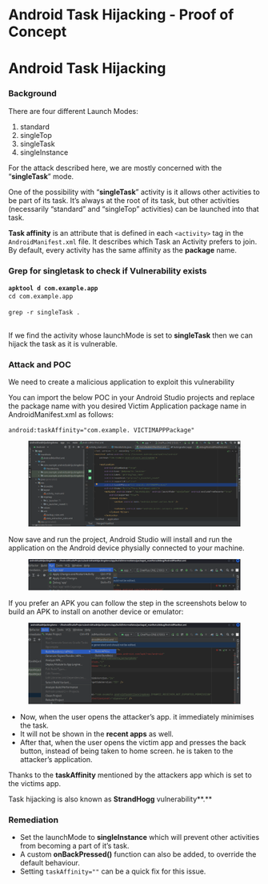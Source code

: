 # Android Task Hijacking - Proof of Concept

# Android Task Hijacking

### Background

There are four different Launch Modes:

1. standard
2. singleTop
3. singleTask
4. singleInstance

For the attack described here, we are mostly concerned with the “**singleTask**” mode.

One of the possibility with “**singleTask**” activity is it allows other activities to be part of its task. It’s always at the root of its task, but other activities (necessarily “standard” and “singleTop” activities) can be launched into that task.

**Task affinity** is an attribute that is defined in each `<activity>` tag in the `AndroidManifest.xml` file. It describes which Task an Activity prefers to join.\
By default, every activity has the same affinity as the **package** name.

### Grep for singletask to check if Vulnerability exists

<pre><code><strong>apktool d com.example.app
</strong>cd com.example.app

grep -r singleTask .                                                                                  

</code></pre>

If we find the activity whose launchMode is set to **singleTask** then we can hijack the task as it is vulnerable.

### Attack and POC

We need to create a malicious application to exploit this vulnerability

You can import the below POC in your Android Studio projects and replace the package name with you desired Victim Application package name in AndroidManifest.xml as follows:

```
android:taskAffinity="com.example. VICTIMAPPPackage"

```

<figure><img src="/screenshots/Screenshot 2023-03-15 at 12.33.55.png" alt=""><figcaption></figcaption></figure>

Now save and run the project, Android Studio will install and run the application on the Android device physially connected to your machine.

<figure><img src="/screenshots/Screenshot 2023-03-15 at 12.41.41.png" alt=""><figcaption></figcaption></figure>

If you prefer an APK you can follow the step in the screenshots below to build an APK to install on another device or emulator:

<figure><img src="/screenshots/Screenshot 2023-03-15 at 12.41.55.png" alt=""><figcaption></figcaption></figure>

* Now, when the user opens the attacker’s app. it immediately minimises the task.
* It will not be shown in the **recent apps** as well.
* After that, when the user opens the victim app and presses the back button, instead of being taken to home screen. he is taken to the attacker’s application.

Thanks to the **taskAffinity** mentioned by the attackers app which is set to the victims app.

Task hijacking is also known as **StrandHogg** vulnerability**.**

### **Remediation**

* Set the launchMode to **singleInstance** which will prevent other activities from becoming a part of it’s task.
* A custom **onBackPressed()** function can also be added, to override the default behaviour.
* Setting `taskAffinity=""` can be a quick fix for this issue.
